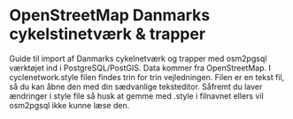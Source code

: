 # OpenStreetMap Danmarks cykelstinetværk & trapper
Guide til import af Danmarks cykelnetværk og trapper med osm2pgsql værktøjet ind i PostgreSQL/PostGIS. Data kommer fra OpenStreetMap.
I cyclenetwork.style filen findes trin for trin vejledningen. Filen er en tekst fil, så du kan åbne den med din sædvanlige teksteditor.
Såfremt du laver ændringer i style file så husk at gemme med .style i filnavnet ellers vil  osm2pgsql ikke kunne læse den.

